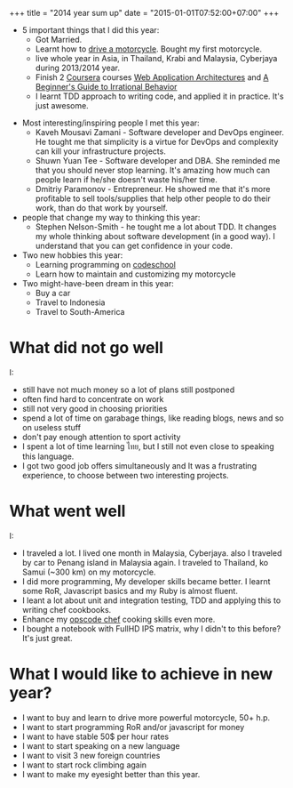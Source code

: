 +++
title = "2014 year sum up"
date = "2015-01-01T07:52:00+07:00"
+++

* 5 important things that I did this year: 
    * Got Married.
    * Learnt how to [drive a motorcycle](/images/me_on_the_motorcycle.jpg). Bought my first motorcycle.
    * live whole year in Asia, in Thailand, Krabi and Malaysia, Cyberjaya during 2013/2014 year.
    * Finish 2 [Coursera](https://www.coursera.org/) courses [Web Application Architectures](https://www.coursera.org/course/webapplications) and [A Beginner's Guide to Irrational Behavior](https://www.coursera.org/course/behavioralecon)
    * I learnt TDD approach to writing code, and applied it in practice. It's just awesome.

<!--more-->

* Most interesting/inspiring people I met this year:
    * Kaveh Mousavi Zamani - Software developer and DevOps engineer. He tought me that simplicity is a virtue for DevOps and complexity can kill your infrastructure projects.
    * Shuwn Yuan Tee - Software developer and DBA. She reminded me that you should never stop learning. It's amazing how much can people learn if he/she doesn't waste his/her time.
    * Dmitriy Paramonov - Entrepreneur. He showed me that it's more profitable to sell tools/supplies that help other people to do their work, than do that work by yourself.
* people that change my way to thinking this year:
    * Stephen Nelson-Smith - he tought me a lot about TDD. It changes my whole thinking about software development (in a good way). I understand that you can get confidence in your code.
* Two new hobbies this year:
    * Learning programming on [codeschool](https://www.codeschool.com)
    * Learn how to maintain and customizing my motorcycle
* Two might-have-been dream in this year:
    * Buy a car
    * Travel to Indonesia
    * Travel to South-America

# What did not go well

I:

  * still have not much money so a lot of plans still postponed
  * often find hard to concentrate on work
  * still not very good in choosing priorities
  * spend a lot of time on garabage things, like reading blogs, news and so on useless stuff
  * don't pay enough attention to sport activity
  * I spent a lot of time learning  ไทย, but I still not even close to speaking this language.
  * I got two good job offers simultaneously and It was a frustrating experience, to choose between two interesting projects.

# What went well

I:

  * I traveled a lot. I lived one month in Malaysia, Cyberjaya. also I traveled by car to Penang island in Malaysia again. I traveled to Thailand, ko Samui (~300 km) on my motorcycle.
  * I did more programming, My developer skills became better. I learnt some RoR, Javascript basics and my Ruby is almost fluent.
  * I leant a lot about unit and integration testing, TDD and applying this to writing chef cookbooks. 
  * Enhance my [opscode chef](http://www.opscode.com/chef/) cooking skills even more.
  * I bought a notebook with FullHD IPS matrix, why I didn't to this before? It's just great.

# What I would like to achieve in new year?

  * I want to buy and learn to drive more powerful motorcycle, 50+ h.p.
  * I want to start programming RoR and/or javascript for money
  * I want to have stable 50$ per hour rates
  * I want to start speaking on a new language
  * I want to visit 3 new foreign countries
  * I want to start rock climbing again
  * I want to make my eyesight better than this year.
